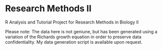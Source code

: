 # Research Methods II
R Analysis and Tutorial Project for Research Methods in Biology II

Please note: The data here is not geniune, but has been generated using a variation of the Richards growth equation in order to preserve data confidentiality. My data generation script is available upon request.
